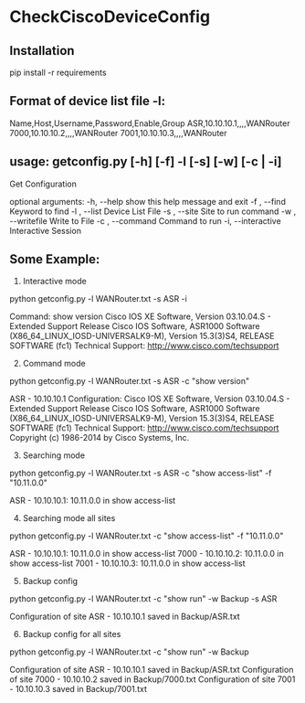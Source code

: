 # CheckCiscoDeviceConfig
## Installation

pip install -r requirements

## Format of device list file -l:

Name,Host,Username,Password,Enable,Group
ASR,10.10.10.1,,,,WANRouter
7000,10.10.10.2,,,,WANRouter
7001,10.10.10.3,,,,WANRouter

## usage: getconfig.py [-h] [-f] -l  [-s] [-w] [-c  | -i]

Get Configuration

optional arguments:
  -h, --help         show this help message and exit
  -f , --find        Keyword to find
  -l , --list        Device List File
  -s , --site        Site to run command
  -w , --writefile   Write to File
  -c , --command     Command to run
  -i, --interactive  Interactive Session

## Some Example:

1. Interactive mode

python getconfig.py -l WANRouter.txt -s ASR -i

Command: show version
Cisco IOS XE Software, Version 03.10.04.S - Extended Support Release
Cisco IOS Software, ASR1000 Software (X86_64_LINUX_IOSD-UNIVERSALK9-M), Version 15.3(3)S4, RELEASE SOFTWARE (fc1)
Technical Support: http://www.cisco.com/techsupport
<omitted>

2. Command mode

python getconfig.py -l WANRouter.txt -s ASR -c "show version"

ASR - 10.10.10.1 Configuration:
Cisco IOS XE Software, Version 03.10.04.S - Extended Support Release
Cisco IOS Software, ASR1000 Software (X86_64_LINUX_IOSD-UNIVERSALK9-M), Version 15.3(3)S4, RELEASE SOFTWARE (fc1)
Technical Support: http://www.cisco.com/techsupport
Copyright (c) 1986-2014 by Cisco Systems, Inc.
<omitted>

3. Searching mode

python getconfig.py -l WANRouter.txt -s ASR -c "show access-list" -f "10.11.0.0"

ASR - 10.10.10.1: 10.11.0.0 in show access-list

4. Searching mode all sites

python getconfig.py -l WANRouter.txt -c "show access-list" -f "10.11.0.0"

ASR - 10.10.10.1: 10.11.0.0 in show access-list
7000 - 10.10.10.2: 10.11.0.0 in show access-list
7001 - 10.10.10.3: 10.11.0.0 in show access-list

5. Backup config

python getconfig.py -l WANRouter.txt -c "show run" -w Backup -s ASR

Configuration of site ASR - 10.10.10.1 saved in Backup/ASR.txt

6. Backup config for all sites

python getconfig.py -l WANRouter.txt -c "show run" -w Backup 

Configuration of site ASR - 10.10.10.1 saved in Backup/ASR.txt
Configuration of site 7000 - 10.10.10.2 saved in Backup/7000.txt
Configuration of site 7001 - 10.10.10.3 saved in Backup/7001.txt


